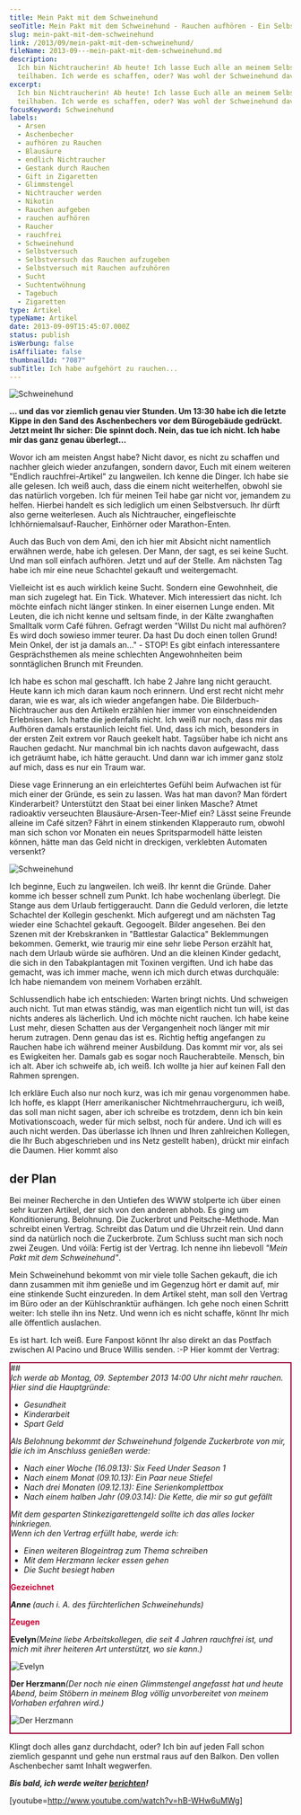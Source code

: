 ```yaml
---
title: Mein Pakt mit dem Schweinehund
seoTitle: Mein Pakt mit dem Schweinehund - Rauchen aufhören - Ein Selbstversuch
slug: mein-pakt-mit-dem-schweinehund
link: /2013/09/mein-pakt-mit-dem-schweinehund/
fileName: 2013-09---mein-pakt-mit-dem-schweinehund.md
description:
  Ich bin Nichtraucherin! Ab heute! Ich lasse Euch alle an meinem Selbstversuch
  teilhaben. Ich werde es schaffen, oder? Was wohl der Schweinehund davon hält?
excerpt:
  Ich bin Nichtraucherin! Ab heute! Ich lasse Euch alle an meinem Selbstversuch
  teilhaben. Ich werde es schaffen, oder? Was wohl der Schweinehund davon hält?
focusKeyword: Schweinehund
labels:
  - Arsen
  - Aschenbecher
  - aufhören zu Rauchen
  - Blausäure
  - endlich Nichtraucher
  - Gestank durch Rauchen
  - Gift in Zigaretten
  - Glimmstengel
  - Nichtraucher werden
  - Nikotin
  - Rauchen aufgeben
  - rauchen aufhören
  - Raucher
  - rauchfrei
  - Schweinehund
  - Selbstversuch
  - Selbstversuch das Rauchen aufzugeben
  - Selbstversuch mit Rauchen aufzuhören
  - Sucht
  - Suchtentwöhnung
  - Tagebuch
  - Zigaretten
type: Artikel
typeName: Artikel
date: 2013-09-09T15:45:07.000Z
status: publish
isWerbung: false
isAffiliate: false
thumbnailId: "7087"
subTitle: Ich habe aufgehört zu rauchen...
---
```


![Schweinehund](http://cardamonchai.com/wp-content/uploads/2013/09/9707307969_f3e68eba49_o-640x640.jpg "Hässlichstes Bild in meinem Blog bisher und in Zukunft")

<strong>... und das vor ziemlich genau vier Stunden. Um 13:30 habe ich die
letzte Kippe in den Sand des Aschenbechers vor dem Bürogebäude gedrückt. Jetzt
meint Ihr sicher: Die spinnt doch. Nein, das tue ich nicht. Ich habe mir das
ganz genau überlegt...</strong>

Wovor ich am meisten Angst habe? Nicht davor, es nicht zu schaffen und nachher
gleich wieder anzufangen, sondern davor, Euch mit einem weiteren "Endlich
rauchfrei-Artikel" zu langweilen. Ich kenne die Dinger. Ich habe sie alle
gelesen. Ich weiß auch, dass die einem nicht weiterhelfen, obwohl sie das
natürlich vorgeben. Ich für meinen Teil habe gar nicht vor, jemandem zu helfen.
Hierbei handelt es sich lediglich um einen Selbstversuch. Ihr dürft also gerne
weiterlesen. Auch als Nichtraucher, eingefleischte Ichhörniemalsauf-Raucher,
Einhörner oder Marathon-Enten.

Auch das Buch von dem Ami, den ich hier mit Absicht nicht namentlich erwähnen
werde, habe ich gelesen. Der Mann, der sagt, es sei keine Sucht. Und man soll
einfach aufhören. Jetzt und auf der Stelle. Am nächsten Tag habe ich mir eine
neue Schachtel gekauft und weitergemacht.

Vielleicht ist es auch wirklich keine Sucht. Sondern eine Gewohnheit, die man
sich zugelegt hat. Ein Tick. Whatever. Mich interessiert das nicht. Ich möchte
einfach nicht länger stinken. In einer eisernen Lunge enden. Mit Leuten, die ich
nicht kenne und seltsam finde, in der Kälte zwanghaften Smalltalk vorm Café
führen. Gefragt werden "Willst Du nicht mal aufhören? Es wird doch sowieso immer
teurer. Da hast Du doch einen tollen Grund! Mein Onkel, der ist ja damals
an..." - STOP! Es gibt einfach interessantere Gesprächsthemen als meine
schlechten Angewohnheiten beim sonntäglichen Brunch mit Freunden.

Ich habe es schon mal geschafft. Ich habe 2 Jahre lang nicht geraucht. Heute
kann ich mich daran kaum noch erinnern. Und erst recht nicht mehr daran, wie es
war, als ich wieder angefangen habe. Die Bilderbuch-Nichtraucher aus den
Artikeln erzählen hier immer von einschneidenden Erlebnissen. Ich hatte die
jedenfalls nicht. Ich weiß nur noch, dass mir das Aufhören damals erstaunlich
leicht fiel. Und, dass ich mich, besonders in der ersten Zeit extrem vor Rauch
geekelt habt. Tagsüber habe ich nicht ans Rauchen gedacht. Nur manchmal bin ich
nachts davon aufgewacht, dass ich geträumt habe, ich hätte geraucht. Und dann
war ich immer ganz stolz auf mich, dass es nur ein Traum war.

Diese vage Erinnerung an ein erleichtertes Gefühl beim Aufwachen ist für mich
einer der Gründe, es sein zu lassen. Was hat man davon? Man fördert
Kinderarbeit? Unterstützt den Staat bei einer linken Masche? Atmet radioaktiv
verseuchten Blausäure-Arsen-Teer-Mief ein? Lässt seine Freunde alleine im Café
sitzen? Fährt in einem stinkenden Klapperauto rum, obwohl man sich schon vor
Monaten ein neues Spritsparmodell hätte leisten können, hätte man das Geld nicht
in dreckigen, verklebten Automaten versenkt?

![Schweinehund](http://cardamonchai.com/wp-content/uploads/2013/09/foto-640x640.jpg "Der fiese Schweinehund - Ist er am Ende gar nicht böse?")

Ich beginne, Euch zu langweilen. Ich weiß. Ihr kennt die Gründe. Daher komme ich
besser schnell zum Punkt. Ich habe wochenlang überlegt. Die Stange aus dem
Urlaub fertiggeraucht. Dann die Geduld verloren, die letzte Schachtel der
Kollegin geschenkt. Mich aufgeregt und am nächsten Tag wieder eine Schachtel
gekauft. Gegoogelt. Bilder angesehen. Bei den Szenen mit der Krebskranken in
"Battlestar Galactica" Beklemmungen bekommen. Gemerkt, wie traurig mir eine sehr
liebe Person erzählt hat, nach dem Urlaub würde sie aufhören. Und an die kleinen
Kinder gedacht, die sich in den Tabakplantagen mit Toxinen vergiften. Und ich
habe das gemacht, was ich immer mache, wenn ich mich durch etwas durchquäle: Ich
habe niemandem von meinem Vorhaben erzählt.

Schlussendlich habe ich entschieden: Warten bringt nichts. Und schweigen auch
nicht. Tut man etwas ständig, was man eigentlich nicht tun will, ist das nichts
anderes als lächerlich. Und ich möchte nicht rauchen. Ich habe keine Lust mehr,
diesen Schatten aus der Vergangenheit noch länger mit mir herum zutragen. Denn
genau das ist es. Richtig heftig angefangen zu Rauchen habe ich während meiner
Ausbildung. Das kommt mir vor, als sei es Ewigkeiten her. Damals gab es sogar
noch Raucherabteile. Mensch, bin ich alt. Aber ich schweife ab, ich weiß. Ich
wollte ja hier auf keinen Fall den Rahmen sprengen.

Ich erkläre Euch also nur noch kurz, was ich mir genau vorgenommen habe. Ich
hoffe, es klappt (Herr amerikanischer Nichtmehrraucherguru, ich weiß, das soll
man nicht sagen, aber ich schreibe es trotzdem, denn ich bin kein
Motivationscoach, weder für mich selbst, noch für andere. Und ich will es auch
nicht werden. Das überlasse ich Ihnen und Ihren zahlreichen Kollegen, die Ihr
Buch abgeschrieben und ins Netz gestellt haben), drückt mir einfach die Daumen.
Hier kommt also

## der Plan

Bei meiner Recherche in den Untiefen des WWW stolperte ich über einen sehr
kurzen Artikel, der sich von den anderen abhob. Es ging um Konditionierung.
Belohnung. Die Zuckerbrot und Peitsche-Methode. Man schreibt einen Vertrag.
Schreibt das Datum und die Uhrzeit rein. Und dann sind da natürlich noch die
Zuckerbrote. Zum Schluss sucht man sich noch zwei Zeugen. Und vóilà: Fertig ist
der Vertrag. Ich nenne ihn liebevoll <em>"Mein Pakt mit dem Schweinehund"</em>.

Mein Schweinehund bekommt von mir viele tolle Sachen gekauft, die ich dann
zusammen mit ihm genieße und im Gegenzug hört er damit auf, mir eine stinkende
Sucht einzureden. In dem Artikel steht, man soll den Vertrag im Büro oder an der
Kühlschranktür aufhängen. Ich gehe noch einen Schritt weiter: Ich stelle ihn ins
Netz. Und wenn ich es nicht schaffe, könnt Ihr mich alle öffentlich auslachen.

Es ist hart. Ich weiß. Eure Fanpost könnt Ihr also direkt an das Postfach
zwischen Al Pacino und Bruce Willis senden. :-P Hier kommt der Vertrag:

<div style="border: solid 2px #990033;">## </strong><address style="text-align: left;">Ich werde ab Montag, 09. September 2013 14:00 Uhr nicht mehr rauchen. Hier sind die Hauptgründe:</address><ul style="text-align: left;"><li><address>Gesundheit</address></li><li><address>Kinderarbeit</address></li><li><address>Spart Geld</address></li></ul><address style="text-align: left;">Als Belohnung bekommt der Schweinehund folgende Zuckerbrote von mir, die ich im Anschluss genießen werde:</address><ul style="text-align: left;"><li><address>Nach einer Woche (16.09.13): Six Feed Under Season 1</address></li><li><address>Nach einem Monat (09.10.13): Ein Paar neue Stiefel</address></li><li><address>Nach drei Monaten (09.12.13): Eine Serienkomplettbox</address></li><li><address>Nach einem halben Jahr (09.03.14): Die Kette, die mir so gut gefällt</address></li></ul><address style="text-align: left;">Mit dem gesparten Stinkezigarettengeld sollte ich das alles locker hinkriegen.</address><address style="text-align: left;">Wenn ich den Vertrag erfüllt habe, werde ich:</address><ul style="text-align: left;"><li><address>Einen weiteren Blogeintrag zum Thema schreiben</address></li><li><address>Mit dem Herzmann lecker essen gehen</address></li><li><address>Die Sucht besiegt haben</address></li></ul><p style="text-align: left;"><strong><span style="color: #cc0033;">Gezeichnet</span></strong></p><address style="text-align: left;"><strong>Anne </strong>(auch i. A. des fürchterlichen Schweinehunds)</address><p style="text-align: left;"><strong><span style="color: #cc0033;">Zeugen</span></strong></p><p style="text-align: left;"><strong>Evelyn</strong><em>(Meine liebe Arbeitskollegen, die seit 4 Jahren rauchfrei ist, und mich mit ihrer heiteren Art unterstützt, wo sie kann.)</em></p>

![Evelyn](http://cardamonchai.files.wordpress.com/2013/09/9680795254_0fc1099280_o.jpg?w=300 "Evelyn")

<strong>Der Herzmann</strong><em>(Der noch nie einen Glimmstengel angefasst hat
und heute Abend, beim Stöbern in meinem Blog völlig unvorbereitet von meinem
Vorhaben erfahren wird.)</em>

![Der Herzmann](http://cardamonchai.files.wordpress.com/2013/09/189270_1914558587933_3844410_n.jpg?w=300 "Der Herzmann")

<address style="text-align: left;"></address></div>

Klingt doch alles ganz durchdacht, oder? Ich bin auf jeden Fall schon ziemlich
gespannt und gehe nun erstmal raus auf den Balkon. Den vollen Aschenbecher samt
Inhalt wegwerfen.

<p style="text-align: left;"><em><strong> Bis bald, ich werde weiter <a title="Teil 2" href="http://cardamonchai.com/2013/09/der-trick-ist-dich-zu-freuen-dass-du-nicht-mehr-rauchen-musst/">berichten</a>!</strong></em></p>

[youtube=http://www.youtube.com/watch?v=hB-WHw6uMWg]
